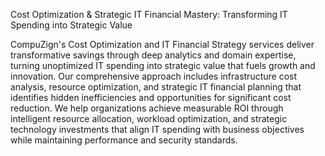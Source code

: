 Cost Optimization & Strategic IT Financial Mastery: Transforming IT Spending into Strategic Value

CompuZign's Cost Optimization and IT Financial Strategy services deliver transformative savings through deep analytics and domain expertise, turning unoptimized IT spending into strategic value that fuels growth and innovation. Our comprehensive approach includes infrastructure cost analysis, resource optimization, and strategic IT financial planning that identifies hidden inefficiencies and opportunities for significant cost reduction. We help organizations achieve measurable ROI through intelligent resource allocation, workload optimization, and strategic technology investments that align IT spending with business objectives while maintaining performance and security standards. 